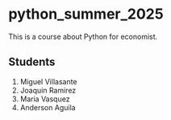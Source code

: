 # python_summer_2025
This is a course about Python for economist.

## Students
1. Miguel Villasante
2. Joaquin Ramirez
3. Maria Vasquez
4. Anderson Aguila
